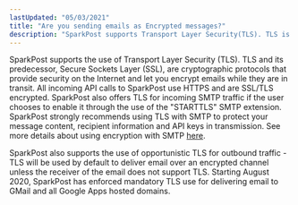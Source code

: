 ```yaml
---
lastUpdated: "05/03/2021"
title: "Are you sending emails as Encrypted messages?"
description: "SparkPost supports Transport Layer Security(TLS). TLS is a cryptographic protocol that provides security on the Internet and lets you encrypt emails during transit. All incoming API calls to SparkPost use HTTPS and are SSL/TLS encrypted. SparkPost also offers TLS support for incoming SMTP traffic if the user chooses to enable it."
---
```


SparkPost supports the use of Transport Layer Security (TLS). TLS and its predecessor, Secure Sockets Layer (SSL), are cryptographic protocols that provide security on the Internet and let you encrypt emails while they are in transit. All incoming API calls to SparkPost use HTTPS and are SSL/TLS encrypted. SparkPost also offers TLS for incoming SMTP traffic if the user chooses to enable it through the use of the "STARTTLS" SMTP extension. SparkPost strongly recommends using TLS with SMTP to protect your message content, recipient information and API keys in transmission. See more details about using encryption with SMTP <a href="https://developers.sparkpost.com/api/smtp/#header-smtp-security">here</a>.

SparkPost also supports the use of opportunistic TLS for outbound traffic - TLS will be used by default to deliver email over an encrypted channel unless the receiver of the email does not support TLS. Starting August 2020, SparkPost has enforced mandatory TLS use for delivering email to GMail and all Google Apps hosted domains.
